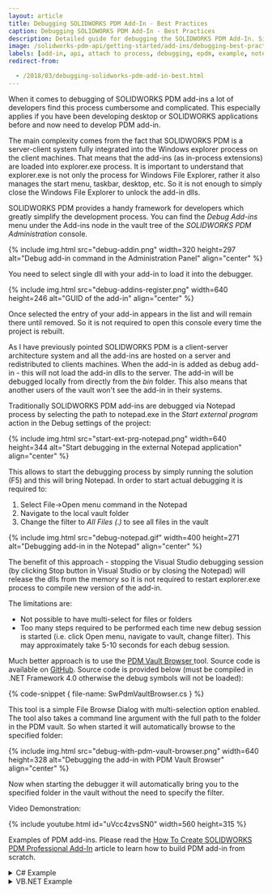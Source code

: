```yaml
---
layout: article
title: Debugging SOLIDWORKS PDM Add-In - Best Practices
caption: Debugging SOLIDWORKS PDM Add-In - Best Practices
description: Detailed guide for debugging the SOLIDWORKS PDM Add-In. Simplified debugging using the Vault Browser tool
image: /solidworks-pdm-api/getting-started/add-ins/debugging-best-practices/debug-addin.png
labels: [add-in, api, attach to process, debugging, epdm, example, notepad, pdm, solidworks pdm, visual studio]
redirect-from:

  - /2018/03/debugging-solidworks-pdm-add-in-best.html
---
```

When it comes to debugging of SOLIDWORKS PDM add-ins a lot of developers find this process cumbersome and complicated. This especially applies if you have been developing desktop or SOLIDWORKS applications before and now need to develop PDM add-in.

The main complexity comes from the fact that SOLIDWORKS PDM is a server-client system fully integrated into the Windows explorer process on the client machines. That means that the add-ins (as in-process extensions) are loaded into explorer.exe process. It is important to understand that explorer.exe is not only the process for Windows File Explorer, rather it also manages the start menu, taskbar, desktop, etc. So it is not enough to simply close the Windows File Explorer to unlock the add-in dlls.

SOLIDWORKS PDM provides a handy framework for developers which greatly simplify the development process. You can find the *Debug Add-ins* menu under the Add-ins node in the vault tree of the *SOLIDWORKS PDM Administration* console.

{% include img.html src="debug-addin.png" width=320 height=297 alt="Debug add-in command in the Administration Panel" align="center" %}

You need to select single dll with your add-in to load it into the debugger.

{% include img.html src="debug-addins-register.png" width=640 height=246 alt="GUID of the add-in" align="center" %}

Once selected the entry of your add-in appears in the list and will remain there until removed. So it is not required to open this console every time the project is rebuilt.

As I have previously pointed SOLIDWORKS PDM is a client-server architecture system and all the add-ins are hosted on a server and redistributed to clients machines. When the add-in is added as debug add-in - this will not load the add-in dlls to the server. The add-in will be debugged locally from directly from the *bin* folder. This also means that another users of the vault won't see the add-in in their systems.

Traditionally SOLIDWORKS PDM add-ins are debugged via Notepad process by selecting the path to notepad.exe in the *Start external program* action in the Debug settings of the project:

{% include img.html src="start-ext-prg-notepad.png" width=640 height=344 alt="Start debugging in the external Notepad application" align="center" %}

This allows to start the debugging process by simply running the solution (F5) and this will bring Notepad. In order to start actual debugging it is required to:

1. Select File->Open menu command in the Notepad
1. Navigate to the local vault folder
1. Change the filter to *All Files (*.*)* to see all files in the vault

{% include img.html src="debug-notepad.gif" width=400 height=271 alt="Debugging add-in in the Notepad" align="center" %}

The benefit of this approach - stopping the Visual Studio debugging session (by clicking Stop button in Visual Studio or by closing the Notepad) will release the dlls from the memory so it is not required to restart explorer.exe process to compile new version of the add-in.  

The limitations are:

* Not possible to have multi-select for files or folders
* Too many steps required to be performed each time new debug session is started (i.e. click Open menu, navigate to vault, change filter). This may approximately take 5-10 seconds for each debug session.

Much better approach is to use the [PDM Vault Browser ](https://github.com/codestackdev/pdm-vault-browser/releases/tag/initial)tool. Source code is available on [GitHub](https://github.com/codestackdev/pdm-vault-browser). Source code is provided below (must be compiled in .NET Framework 4.0 otherwise the debug symbols will not be loaded):

{% code-snippet { file-name: SwPdmVaultBrowser.cs } %}

This tool is a simple File Browse Dialog with multi-selection option enabled. The tool also takes a command line argument with the full path to the folder in the PDM vault. So when started it will automatically browse to the specified folder:

{% include img.html src="debug-with-pdm-vault-browser.png" width=640 height=328 alt="Debugging the add-in with PDM Vault Browser" align="center" %}

Now when starting the debugger it will automatically bring you to the specified folder in the vault without the need to specify the filter.  

Video Demonstration:

{% include youtube.html id="uVcc4zvsSN0" width=560 height=315 %}

Examples of PDM add-ins. Please read the [How To Create SOLIDWORKS PDM Professional Add-In](http://www.codestack.net/2018/03/how-to-create-solidworks-pdm.html) article to learn how to build PDM add-in from scratch.

<details>
<summary>C# Example</summary>

{% code-snippet { file-name: PdmHelperSampleAddIn.cs } %}

</details>

<details>
<summary>VB.NET Example</summary>

{% code-snippet { file-name: PdmHelperSampleAddIn.vb } %}

</details>
